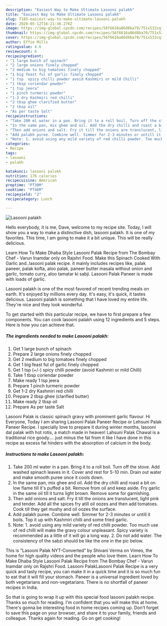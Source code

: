 ```yaml
---
description: "Easiest Way to Make Ultimate Lasooni palakh"
title: "Easiest Way to Make Ultimate Lasooni palakh"
slug: 7185-easiest-way-to-make-ultimate-lasooni-palakh
date: 2020-05-12T16:21:36.276Z
image: https://img-global.cpcdn.com/recipes/56f6616a86d8ba70/751x532cq70/lasooni-palakh-recipe-main-photo.jpg
thumbnail: https://img-global.cpcdn.com/recipes/56f6616a86d8ba70/751x532cq70/lasooni-palakh-recipe-main-photo.jpg
cover: https://img-global.cpcdn.com/recipes/56f6616a86d8ba70/751x532cq70/lasooni-palakh-recipe-main-photo.jpg
author: Effie Mills
ratingvalue: 4.6
reviewcount: 6
recipeingredient:
- "1 large bunch of spinach"
- "2 large onions finely chopped"
- "2 medium to big tomatoes finely chopped"
- "1 big feast ful of garlic finely chopped"
- "1 tsp  spicy chilli powder avoid Kashmiri or mild Chilli"
- "1 tbsp coriendar powder"
- "1 tsp jeera"
- "1 pinch turmeric powder"
- "1-2 dry Kashmiri red chilli"
- "2 tbsp ghee clarified butter"
- "2 tbsp oil"
- "As per taste Salt"
recipeinstructions:
- "Take 200 ml water in a pan. Bring it to a roll boil. Turn off the stove. Add washed spinach leaves in it. Cover and rest for 5-10 min. Drain out water and make smooth puree once it cools down."
- "In the same pan, mix ghee and oil. Add the dry chilli and roast a bit on low flame till it&#39;s puffed a bit. Remove from oil and keep aside. Fry garlic in the same oil till it turns light brown. Remove some for garnishing."
- "Then add onions and salt. Fry it till the onions are translucent, light pink and tender. Add all the spices fry atill oil oozes and then add tomatoes. Cook till they get mushy and oil oozes the surface."
- "Add palakh puree. Combine well. Simmer for 2-3 minutes or untill it boils. Top it up with Kashmiri chilli and some fried garlic."
- "Note: 1. avoid using any mild variety of red chilli powder. Too much use of red chilli will make the gravy colour unpleasant. Spicy variety is recommended as a little of it will go a long way. 2. Do not add water. The consistency of the sabzi should be like the one in the pic below."
categories:
- Recipe
tags:
- lasooni
- palakh

katakunci: lasooni palakh 
nutrition: 176 calories
recipecuisine: American
preptime: "PT30M"
cooktime: "PT46M"
recipeyield: "2"
recipecategory: Lunch

---
```



![Lasooni palakh](https://img-global.cpcdn.com/recipes/56f6616a86d8ba70/751x532cq70/lasooni-palakh-recipe-main-photo.jpg)

Hello everybody, it is me, Dave, welcome to my recipe site. Today, I will show you a way to make a distinctive dish, lasooni palakh. It is one of my favorites. This time, I am going to make it a bit unique. This will be really delicious.

Learn How To Make Dhaba Style Lasooni Palak Recipe from The Bombay Chef - Varun Inamdar only on Rajshri Food. Make this Spinach Cooked With Garlic and..lasooni palak recipe. it mainly includes recipes like, palak paneer, palak kofta, aloo palak, paneer butter masala without onion and garlic, tomato curry, aloo tamatar ki sabji. Lasooni Palak Paneer is made with loads of garlic.

Lasooni palakh is one of the most favored of recent trending meals on earth. It's enjoyed by millions every day. It's easy, it's quick, it tastes delicious. Lasooni palakh is something that I have loved my entire life. They're nice and they look wonderful.


To get started with this particular recipe, we have to first prepare a few components. You can cook lasooni palakh using 12 ingredients and 5 steps. Here is how you can achieve that.

<!--inarticleads1-->

##### The ingredients needed to make Lasooni palakh:

1. Get 1 large bunch of spinach
1. Prepare 2 large onions finely chopped
1. Get 2 medium to big tomatoes finely chopped
1. Get 1 big feast ful of garlic finely chopped
1. Get 1 tsp (+/-) spicy chilli powder (avoid Kashmiri or mild Chilli)
1. Take 1 tbsp coriendar powder
1. Make ready 1 tsp jeera
1. Prepare 1 pinch turmeric powder
1. Get 1-2 dry Kashmiri red chilli
1. Prepare 2 tbsp ghee (clarified butter)
1. Make ready 2 tbsp oil
1. Prepare As per taste Salt


Lasooni Palak is classic spinach gravy with prominent garlic flavour. Hi Everyone, Today I am sharing Lasooni Palak Paneer Recipe or Lehsuni Palak Paneer Recipe. I specially love to prepare it during winter months, lasooni dal palak with hot rotis, a match made in heaven! Lahsuni Palak Chawal is a traditional rice goody…. just minus the fat from it like I have done in this recipe as excess fat hinders with the absorption of calcium in the body. 

<!--inarticleads2-->

##### Instructions to make Lasooni palakh:

1. Take 200 ml water in a pan. Bring it to a roll boil. Turn off the stove. Add washed spinach leaves in it. Cover and rest for 5-10 min. Drain out water and make smooth puree once it cools down.
1. In the same pan, mix ghee and oil. Add the dry chilli and roast a bit on low flame till it&#39;s puffed a bit. Remove from oil and keep aside. Fry garlic in the same oil till it turns light brown. Remove some for garnishing.
1. Then add onions and salt. Fry it till the onions are translucent, light pink and tender. Add all the spices fry atill oil oozes and then add tomatoes. Cook till they get mushy and oil oozes the surface.
1. Add palakh puree. Combine well. Simmer for 2-3 minutes or untill it boils. Top it up with Kashmiri chilli and some fried garlic.
1. Note: 1. avoid using any mild variety of red chilli powder. Too much use of red chilli will make the gravy colour unpleasant. Spicy variety is recommended as a little of it will go a long way. 2. Do not add water. The consistency of the sabzi should be like the one in the pic below.


This is &#34;Lasooni Palak NYT-Converted&#34; by Shivani Verma on Vimeo, the home for high quality videos and the people who love them. Learn How To Make Dhaba Style Lasooni Palak Recipe from The Bombay Chef - Varun Inamdar only on Rajshri Food. Lasooni PalakLasooni Palak Recipe is a very quick and tasty recipe, you can make it in a quick time and it is so much fun to eat that it will fill your stomach. Paneer is a universal ingredient loved by both vegetarians and non-vegetarians. There is no shortfall of paneer recipes in India. 

So that is going to wrap it up with this special food lasooni palakh recipe. Thanks so much for reading. I'm confident that you will make this at home. There's gonna be interesting food in home recipes coming up. Don't forget to save this page on your browser, and share it to your family, friends and colleague. Thanks again for reading. Go on get cooking!
